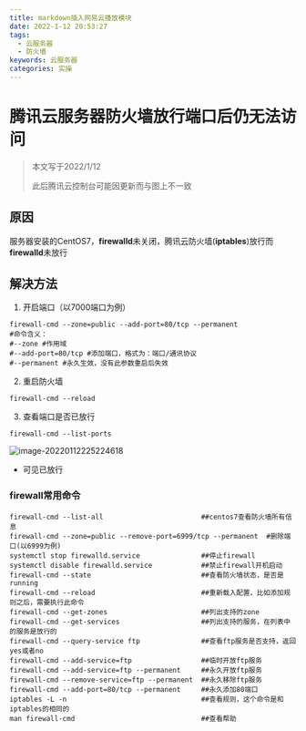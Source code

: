```yaml
---
title: markdown插入网易云播放模块
date: 2022-1-12 20:53:27
tags:
  - 云服务器
  - 防火墙
keywords: 云服务器
categories: 实操
---
```




# 腾讯云服务器防火墙放行端口后仍无法访问

> 本文写于2022/1/12
>
> 此后腾讯云控制台可能因更新而与图上不一致

## 原因

服务器安装的CentOS7，**firewalld**未关闭，腾讯云防火墙(**iptables**)放行而**firewalld**未放行

## 解决方法

1. 开启端口（以7000端口为例）

~~~shell
firewall-cmd --zone=public --add-port=80/tcp --permanent
#命令含义：
#--zone #作用域
#--add-port=80/tcp #添加端口，格式为：端口/通讯协议
#--permanent #永久生效，没有此参数重启后失效
~~~

2. 重启防火墙

~~~SHELL
firewall-cmd --reload
~~~

3. 查看端口是否已放行

~~~Shell
firewall-cmd --list-ports
~~~

![image-20220112225224618](https://lalalademaxiya01.oss-cn-beijing.aliyuncs.com/img/image-20220112225224618.png)

* 可见已放行

### firewall常用命令

~~~shell
firewall-cmd --list-all                        ##centos7查看防火墙所有信息
firewall-cmd --zone=public --remove-port=6999/tcp --permanent  #删除端口(以6999为例)
systemctl stop firewalld.service               ##停止firewall
systemctl disable firewalld.service            ##禁止firewall开机启动
firewall-cmd --state                           ##查看防火墙状态，是否是running
firewall-cmd --reload                          ##重新载入配置，比如添加规则之后，需要执行此命令
firewall-cmd --get-zones                       ##列出支持的zone
firewall-cmd --get-services                    ##列出支持的服务，在列表中的服务是放行的
firewall-cmd --query-service ftp               ##查看ftp服务是否支持，返回yes或者no
firewall-cmd --add-service=ftp                 ##临时开放ftp服务
firewall-cmd --add-service=ftp --permanent     ##永久开放ftp服务
firewall-cmd --remove-service=ftp --permanent  ##永久移除ftp服务
firewall-cmd --add-port=80/tcp --permanent     ##永久添加80端口 
iptables -L -n                                 ##查看规则，这个命令是和iptables的相同的
man firewall-cmd                               ##查看帮助
~~~



